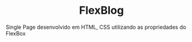 <h1 align="center">FlexBlog</h1>
Single Page desenvolvido em HTML, CSS utilizando as propriedades do FlexBox
